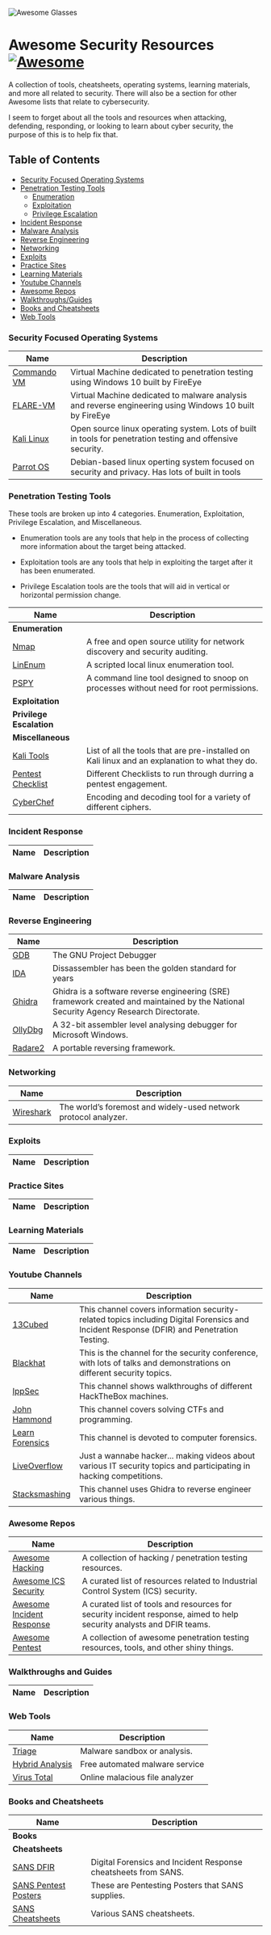 ![Awesome Glasses](https://cdn.rawgit.com/sindresorhus/awesome/master/media/logo.svg)

# Awesome Security Resources [![Awesome](https://awesome.re/badge.svg)](https://awesome.re)

A collection of tools, cheatsheets, operating systems, learning materials, and more all related to security. There will also be a section for other Awesome lists that relate to cybersecurity.

I seem to forget about all the tools and resources when attacking, defending, responding, or looking to learn about cyber security, the purpose of this is to help fix that.

## Table of Contents

* [Security Focused Operating Systems](#security-focused-operating-systems)
* [Penetration Testing Tools](#penetration-testing-tools)
  * [Enumeration](#Enumeration)
  * [Exploitation](#Exploitation)
  * [Privilege Escalation](#Privilege-Escalation0)
* [Incident Response](#Incident-Response)
* [Malware Analysis](#Malware-Analysis)
* [Reverse Engineering](#Reverse-Engineering)
* [Networking](#networking)
* [Exploits](#Exploits)
* [Practice Sites](#Practice-Sites)
* [Learning Materials](#Learning-Materials)
* [Youtube Channels](#Youtube-Channels)
* [Awesome Repos](#Awesome-Repos)
* [Walkthroughs/Guides](#Walkthroughs-and-Guides)
* [Books and Cheatsheets](#books-and-cheatsheets)
* [Web Tools](#web-tools)

### Security Focused Operating Systems

Name | Description
---- | ----
[Commando VM](https://github.com/fireeye/commando-vm) | Virtual Machine dedicated to penetration testing using Windows 10 built by FireEye
[FLARE-VM](https://www.fireeye.com/blog/threat-research/2017/07/flare-vm-the-windows-malware.html) | Virtual Machine dedicated to malware analysis and reverse engineering using Windows 10 built by FireEye
[Kali Linux](https://www.kali.org) | Open source linux operating system. Lots of built in tools for penetration testing and offensive security.
[Parrot OS](https://parrotsec.org) | Debian-based linux operting system focused on security and privacy. Has lots of built in tools

### Penetration Testing Tools

These tools are broken up into 4 categories. Enumeration, Exploitation, Privilege Escalation, and Miscellaneous.

* Enumeration tools are any tools that help in the process of collecting more information about the target being attacked.

* Exploitation tools are any tools that help in exploiting the target after it has been enumerated.

* Privilege Escalation tools are the tools that will aid in vertical or horizontal permission change.

Name | Description
---- | ----
**Enumeration** |
[Nmap](https://nmap.org) | A free and open source utility for network discovery and security auditing.
[LinEnum](https://github.com/rebootuser/LinEnum) | A scripted local linux enumeration tool.
[PSPY](https://github.com/DominicBreuker/pspy) | A command line tool designed to snoop on processes without need for root permissions.
**Exploitation** |
**Privilege Escalation** |
**Miscellaneous** |
[Kali Tools](https://tools.kali.org/tools-listing) | List of all the tools that are pre-installed on Kali linux and an explanation to what they do.
[Pentest Checklist](https://github.com/netbiosX/Checklists) | Different Checklists to run through durring a pentest engagement.
[CyberChef](http://icyberchef.com/) | Encoding and decoding tool for a variety of different ciphers.

### Incident Response

Name | Description
---- | ----

### Malware Analysis

Name | Description
---- | ----

### Reverse Engineering

Name | Description
---- | ----
[GDB](http://www.gnu.org/software/gdb/download/) | The GNU Project Debugger
[IDA](https://www.hex-rays.com/products/ida/support/download_freeware/) | Dissassembler has been the golden standard for years
[Ghidra](https://ghidra-sre.org) | Ghidra is a software reverse engineering (SRE) framework created and maintained by the National Security Agency Research Directorate.
[OllyDbg](http://www.ollydbg.de/) | A 32-bit assembler level analysing debugger for Microsoft Windows.
[Radare2](https://www.radare.org/r/) | A portable reversing framework.

### Networking

Name | Description
---- | ----
[Wireshark](https://www.wireshark.org/download.html) | The world’s foremost and widely-used network protocol analyzer.

### Exploits

Name | Description
---- | ----

### Practice Sites

Name | Description
---- | ----

### Learning Materials

Name | Description
---- | ----

### Youtube Channels

Name | Description
---- | ----
[13Cubed](https://www.youtube.com/channel/UCy8ntxFEudOCRZYT1f7ya9Q) | This channel covers information security-related topics including Digital Forensics and Incident Response (DFIR) and Penetration Testing.
[Blackhat](https://www.youtube.com/c/BlackHatOfficialYT/videos) | This is the channel for the security conference, with lots of talks and demonstrations on different security topics.
[IppSec](https://www.youtube.com/c/BlackHatOfficialYT/videos) | This channel shows walkthroughs of different HackTheBox machines.
[John Hammond](https://www.youtube.com/channel/UCVeW9qkBjo3zosnqUbG7CFw) | This channel covers solving CTFs and programming.
[Learn Forensics](https://www.youtube.com/channel/UCZ7mQV3j4GNX-LU1IKPVQZg) | This channel is devoted to computer forensics.
[LiveOverflow](https://www.youtube.com/channel/UClcE-kVhqyiHCcjYwcpfj9w) | Just a wannabe hacker... making videos about various IT security topics and participating in hacking competitions.
[Stacksmashing](https://www.youtube.com/channel/UC3S8vxwRfqLBdIhgRlDRVzw) | This channel uses Ghidra to reverse engineer various things.

### Awesome Repos

Name | Description
---- | ----
[Awesome Hacking](https://github.com/vitalysim/Awesome-Hacking-Resources) | A collection of hacking / penetration testing resources.
[Awesome ICS Security](https://github.com/hslatman/awesome-industrial-control-system-security) | A curated list of resources related to Industrial Control System (ICS) security.
[Awesome Incident Response](https://github.com/meirwah/awesome-incident-response) | A curated list of tools and resources for security incident response, aimed to help security analysts and DFIR teams.
[Awesome Pentest](https://github.com/enaqx/awesome-pentest) | A collection of awesome penetration testing resources, tools, and other shiny things.

### Walkthroughs and Guides

Name | Description
---- | ----

### Web Tools

Name | Description
---- | ----
[Triage](https://tria.ge) | Malware sandbox or analysis.
[Hybrid Analysis](https://hybrid-analysis.com) | Free automated malware service
[Virus Total](https://www.virustotal.com/gui/) | Online malacious file analyzer

### Books and Cheatsheets

Name | Description
---- | ----
**Books** |
**Cheatsheets** |
[SANS DFIR](https://digital-forensics.sans.org/community/cheat-sheets) | Digital Forensics and Incident Response cheatsheets from SANS.
[SANS Pentest Posters](https://www.sans.org/security-resources/posters/pen-testing) | These are Pentesting Posters that SANS supplies.
[SANS Cheatsheets](https://www.danielowen.com/2017/01/01/sans-cheat-sheets/) | Various SANS cheatsheets.
